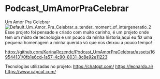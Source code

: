 # Podcast_UmAmorPraCelebrar
 Um Amor Pra Celebrar
![Default_Um_Amor_Pra_Celebrar_a_tender_moment_of_intergeneratio_2](https://github.com/KarinaRezende/Podcast_UmAmorPraCelebrar/assets/169544131/ba49e2e8-6ae2-4d83-8461-56ab8e3591c3)
Esse projeto foi pensado e criado com muito carinho, é um projeto onde tem um misto de tecnologia e um pouco da minha historia,aqui eu fiz uma pequena homenagem a minha querida vó que nos deixou a pouco tempo!

https://github.com/KarinaRezende/Podcast_UmAmorPraCelebrar/assets/169544131/0fb1e6cd-1a57-4c90-8031-8c8e92e11223

Tecnologias utilizadas no projeto:
https://chatgpt.com/
https://leonardo.ai/
https://www.capcut.com/
